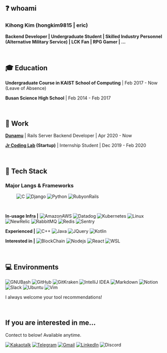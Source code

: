## ❓ whoami

### Kihong Kim (hongkim9815 | eric)

**Backend Developer | Undergraduate Student | Skilled Industry Personnel (Alternative Military Service) | LCK Fan | RPG Gamer | ...**

<br>

## 🎓 Education

**Undergraduate Course in KAIST School of Computing** | Feb 2017 - Now  (Leave of Absence)

**Busan Science High School** | Feb 2014 - Feb 2017

<br>

## 🏢 Work

**[Dunamu](dunamu.com)** | Rails Server Backend Developer | Apr 2020 - Now

**[Jr Coding Lab](jrcodingac.kr) (Startup)** | Internship Student | Dec 2019 - Feb 2020

<br>

## 💎 Tech Stack

### Major Langs & Frameworks
&nbsp;&nbsp;&nbsp;&nbsp;&nbsp;&nbsp;&nbsp;&nbsp;
![C](https://img.shields.io/badge/-C-888888?style=flat&logo=c&logoColor=FFFFFF)
![Django](https://img.shields.io/badge/-Django-092E20?style=flat&logo=django&logoColor=FFFFFF)
![Python](https://img.shields.io/badge/-Python-3776AB?style=flat&logo=python&logoColor=FFFFFF)
![RubyonRails](https://img.shields.io/badge/-Ruby%20on%20Rails-CC0000?style=flat&logo=ruby%20on%20rails&logoColor=FFFFFF)

<br>

**In-usage Infra |**
![AmazonAWS](https://img.shields.io/badge/-Amazon%20AWS-232F3E?style=flat&logo=amazon%20aws&logoColor=FFFFFF)
![Datadog](https://img.shields.io/badge/-Datadog-632CA6?style=flat&logo=datadog&logoColor=FFFFFF)
![Kubernetes](https://img.shields.io/badge/-Kubernetes-326CE5?style=flat&logo=kubernetes&logoColor=FFFFFF)
![Linux](https://img.shields.io/badge/-Linux-FCC624?style=flat&logo=linux&logoColor=FFFFFF)
![NewRelic](https://img.shields.io/badge/-New%20Relic-008C99?style=flat&logo=new%20relic&logoColor=FFFFFF)
![RabbitMQ](https://img.shields.io/badge/-RabbitMQ-FF6600?style=flat&logo=rabbitmq&logoColor=FFFFFF)
![Redis](https://img.shields.io/badge/-Redis-DC382D?style=flat&logo=redis&logoColor=FFFFFF)
![Sentry](https://img.shields.io/badge/-Sentry-FB4226?style=flat&logo=sentry&logoColor=FFFFFF)

**Experienced |**
![C++](https://img.shields.io/badge/-C++-00599C?style=flat&logo=c%2B%2B&logoColor=FFFFFF)
![Java](https://img.shields.io/badge/-Java-007396?style=flat&logo=java&logoColor=FFFFFF)
![JQuery](https://img.shields.io/badge/-JQuery-0769AD?style=flat&logo=jquery&logoColor=FFFFFF)
![Kotlin](https://img.shields.io/badge/-Kotlin-0095D5?style=flat&logo=kotlin&logoColor=FFFFFF)

**Interested in |**
![BlockChain](https://img.shields.io/badge/-BlockChain-F7931A?style=flat&logo=bitcoin&logoColor=FFFFFF)
![Nodejs](https://img.shields.io/badge/-Node.js-339933?style=flat&logo=node.js&logoColor=FFFFFF)
![React](https://img.shields.io/badge/-React-61DAFB?style=flat&logo=react&logoColor=FFFFFF)
![WSL](https://img.shields.io/badge/-WSL%202-0078D6?style=flat&logo=windows&logoColor=FFFFFF)

<br>

## 💻 Environments

![GNUBash](https://img.shields.io/badge/-GNU%20Bash-4EAA25?style=flat&logo=gnu%20bash&logoColor=FFFFFF)
![GitHub](https://img.shields.io/badge/-GitHub-181717?style=flat&logo=github&logoColor=FFFFFF)
![GitKraken](https://img.shields.io/badge/-GitKraken-179287?style=flat&logo=gitkraken&logoColor=FFFFFF)
![IntelliJ IDEA](https://img.shields.io/badge/-IntelliJ%20IDEA-000000?style=flat&logo=intellij%20idea&logoColor=FFFFFF)
![Markdown](https://img.shields.io/badge/-Markdown-000000?style=flat&logo=markdown&logoColor=FFFFFF)
![Notion](https://img.shields.io/badge/-Notion-000000?style=flat&logo=notion&logoColor=FFFFFF)
![Slack](https://img.shields.io/badge/-Slack-4A154B?style=flat&logo=slack&logoColor=FFFFFF)
![Ubuntu](https://img.shields.io/badge/-Ubuntu-E95420?style=flat&logo=ubuntu&logoColor=FFFFFF)
![Vim](https://img.shields.io/badge/-Vim-019733?style=flat&logo=vim&logoColor=FFFFFF)

I always welcome your tool recommendations!

<br>

## If you are interested in me...

Contect to below! Available anytime.

[![Kakaotalk](https://img.shields.io/badge/-KakaoTalk-FFE400?style=flat&logo=data:image/png;base64,iVBORw0KGgoAAAANSUhEUgAAABAAAAAQCAIAAACQkWg2AAAAA3NCSVQICAjb4U/gAAAA3UlEQVQokZWSTwsBURTFz3vmjxc7ViMRX0CxsbKwtOArKBa+k618ASuxlJKVUpIFNZGFneKZmfdskD8zPGd1u51f5566RK7wl+h/dh+AAiF1gMLestk8+oV5BULoj6KDMVMGAF2TugYAIICpANxEIARqDUsJIAQIo9pKVEochgIQNmW7HUtZXrN+wEUpQXZ7rFzk8HyO1T5XZ06HHZukU1PLyeeOcL4mOC7hHNCxn+wK1fh6zd4s5OWXKDY2c11k0ydQLJaRTPJkGAIyCHhEivss8ez26yAC5qAOP3UFWIs+UCNax+0AAAAASUVORK5CYII=&logoColor=white)](open.kakao.com/me/hongkim9815)
[![Telegram](https://img.shields.io/badge/-Telegram-2CA5E0?style=flat&logo=telegram&logoColor=white)](t.me/hongkim9815)
[![Gmail](https://img.shields.io/badge/-Gmail-D14836?style=flat&logo=gmail&logoColor=white)](mailto:hongkim9815@gmail.com)
[![LinkedIn](https://img.shields.io/badge/-LinkedIn-0077B5?style=flat&logo=linkedin&logoColor=white)](www.linkedin.com/in/hongkim9815)
![Discord](https://img.shields.io/badge/-hongkim%20%230658-7289DA?style=flat&logo=discord&logoColor=white)

<br>
